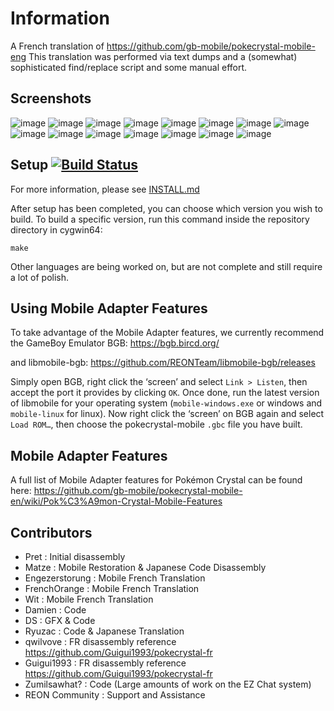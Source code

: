 # Information
A French translation of https://github.com/gb-mobile/pokecrystal-mobile-eng
This translation was performed via text dumps and a (somewhat) sophisticated find/replace script and some manual effort.

## Screenshots

![image](https://github.com/user-attachments/assets/bde26dd9-6e74-4ad6-8780-249b5925557a)
![image](https://github.com/user-attachments/assets/a8a720ae-8e46-41c0-8459-d311005a070b)
![image](https://github.com/user-attachments/assets/fa4b98d7-c56b-41ae-9d86-66a223dd8398)
![image](https://github.com/user-attachments/assets/db372ef0-f38e-4bf8-8b42-719c32603a43)
![image](https://github.com/user-attachments/assets/b7cc7848-d40c-429a-b55d-1051c558c48c)
![image](https://github.com/user-attachments/assets/c91d4ef5-897c-4ea8-801c-e7bb46cee588)
![image](https://github.com/user-attachments/assets/062b32b9-9cf3-4603-8cc1-c13064b4a101)
![image](https://github.com/user-attachments/assets/a8f55a27-1f6f-428a-b9f5-918e1d4e3347)
![image](https://github.com/user-attachments/assets/994e4f6f-6159-4b38-b46d-9481b73d3bb0)
![image](https://github.com/user-attachments/assets/15b63090-ef5d-4b0d-8e31-e363c8178fc5)
![image](https://github.com/user-attachments/assets/6aeca466-a593-4abe-ae32-4ce151e07b63)
![image](https://github.com/user-attachments/assets/06c0654b-bc3d-4232-9000-295dc5e694d2)
![image](https://github.com/user-attachments/assets/2abde9ae-f81a-4127-88ea-5ee12f8479bf)
![image](https://github.com/user-attachments/assets/7a66781d-de80-4fc9-a735-aed4cb8fba1a)
![image](https://github.com/user-attachments/assets/dba4da73-8a44-4b71-bb5d-b69d163a1275)




## Setup [![Build Status][ci-badge]][ci]

For more information, please see [INSTALL.md](INSTALL.md)

After setup has been completed, you can choose which version you wish to build.
To build a specific version, run this command inside the repository directory in cygwin64:

`make`


Other languages are being worked on, but are not complete and still require a lot of polish.

## Using Mobile Adapter Features

To take advantage of the Mobile Adapter features, we currently recommend the GameBoy Emulator BGB:
https://bgb.bircd.org/

and libmobile-bgb:
https://github.com/REONTeam/libmobile-bgb/releases

Simply open BGB, right click the ‘screen’ and select `Link > Listen`, then accept the port it provides by clicking `OK`.
Once done, run the latest version of libmobile for your operating system (`mobile-windows.exe` or windows and `mobile-linux` for linux).
Now right click the ‘screen’ on BGB again and select `Load ROM…`, then choose the pokecrystal-mobile `.gbc` file you have built.

## Mobile Adapter Features

A full list of Mobile Adapter features for Pokémon Crystal can be found here:
https://github.com/gb-mobile/pokecrystal-mobile-en/wiki/Pok%C3%A9mon-Crystal-Mobile-Features

## Contributors

- Pret           : Initial disassembly
- Matze          : Mobile Restoration & Japanese Code Disassembly
- Engezerstorung : Mobile French Translation
- FrenchOrange   : Mobile French Translation
- Wit            : Mobile French Translation
- Damien         : Code
- DS             : GFX & Code
- Ryuzac         : Code & Japanese Translation
- qwilvove       : FR disassembly reference https://github.com/Guigui1993/pokecrystal-fr
- Guigui1993     : FR disassembly reference https://github.com/Guigui1993/pokecrystal-fr
- Zumilsawhat?   : Code (Large amounts of work on the EZ Chat system)
- REON Community : Support and Assistance

[ci]: https://github.com/pret/pokecrystal/actions
[ci-badge]: https://github.com/pret/pokecrystal/actions/workflows/main.yml/badge.svg
